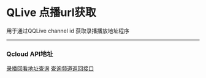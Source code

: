 # QLive 点播url获取
用于通过QQLive channel id 获取录播播放地址程序

------

### Qcloud API地址
[录播回看地址查询](https://www.qcloud.com/document/api/267/5960)
[查询频道返回接口](https://www.qcloud.com/document/product/267/7997)

